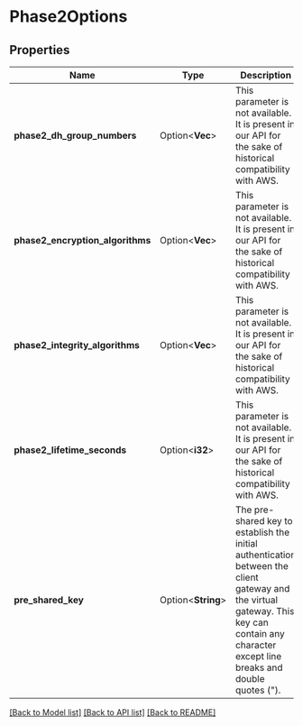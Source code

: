# Phase2Options

## Properties

Name | Type | Description | Notes
------------ | ------------- | ------------- | -------------
**phase2_dh_group_numbers** | Option<**Vec<i32>**> | This parameter is not available. It is present in our API for the sake of historical compatibility with AWS. | [optional]
**phase2_encryption_algorithms** | Option<**Vec<String>**> | This parameter is not available. It is present in our API for the sake of historical compatibility with AWS. | [optional]
**phase2_integrity_algorithms** | Option<**Vec<String>**> | This parameter is not available. It is present in our API for the sake of historical compatibility with AWS. | [optional]
**phase2_lifetime_seconds** | Option<**i32**> | This parameter is not available. It is present in our API for the sake of historical compatibility with AWS. | [optional]
**pre_shared_key** | Option<**String**> | The pre-shared key to establish the initial authentication between the client gateway and the virtual gateway. This key can contain any character except line breaks and double quotes (&quot;). | [optional]

[[Back to Model list]](../README.md#documentation-for-models) [[Back to API list]](../README.md#documentation-for-api-endpoints) [[Back to README]](../README.md)


